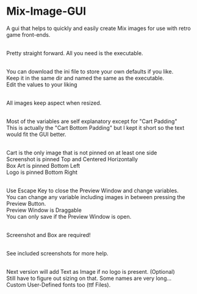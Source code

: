 # Mix-Image-GUI
A gui that helps to quickly and easily create Mix images for use with retro game front-ends.<br><br>

Pretty straight forward. All you need is the executable.<br><br>

You can download the ini file to store your own defaults if you like.<br>
Keep it in the same dir and named the same as the executable.<br>
Edit the values to your liking<br><br>

All images keep aspect when resized.<br><br>

Most of the variables are self explanatory except for "Cart Padding"<br>
This is actually the "Cart Bottom Padding" but I kept it short so the text would fit the GUI better.<br><br>

Cart is the only image that is not pinned on at least one side<br>
Screenshot is pinned Top and Centered Horizontally<br>
Box Art is pinned Bottom Left<br>
Logo is pinned Bottom Right<br><br>

Use Escape Key to close the Preview Window and change variables.<br>
You can change any variable including images in between pressing the Preview Button.<br>
Preview Window is Draggable<br>
You can only save if the Preview Window is open.<br><br>

Screenshot and Box are required!<br><br>

See included screenshots for more help.<br><br>

Next version will add Text as Image if no logo is present. (Optional)<br>
Still have to figure out sizing on that. Some names are very long...<br>
Custom User-Defined fonts too (ttf Files).<br><br>
